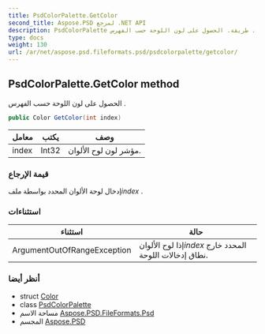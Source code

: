 ```yaml
---
title: PsdColorPalette.GetColor
second_title: Aspose.PSD لمرجع .NET API
description: PsdColorPalette طريقة. الحصول على لون اللوحة حسب الفهرس .
type: docs
weight: 130
url: /ar/net/aspose.psd.fileformats.psd/psdcolorpalette/getcolor/
---
```

## PsdColorPalette.GetColor method

الحصول على لون اللوحة حسب الفهرس .

```csharp
public Color GetColor(int index)
```

| معامل | يكتب | وصف |
| --- | --- | --- |
| index | Int32 | مؤشر لون لوح الألوان. |

### قيمة الإرجاع

إدخال لوحة الألوان المحدد بواسطة ملف*index* .

### استثناءات

| استثناء | حالة |
| --- | --- |
| ArgumentOutOfRangeException | إذا لوح الألوان*index* المحدد خارج نطاق إدخالات اللوحة. |

### أنظر أيضا

* struct [Color](../../../aspose.psd/color/)
* class [PsdColorPalette](../)
* مساحة الاسم [Aspose.PSD.FileFormats.Psd](../../psdcolorpalette/)
* المجسم [Aspose.PSD](../../../)


